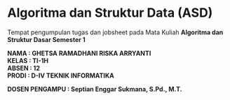 # Algoritma dan Struktur Data (ASD)
Tempat pengumpulan tugas dan jobsheet pada Mata Kuliah <b>Algoritma dan Struktur Dasar<b> Semester 1

<b>NAMA : GHETSA RAMADHANI RISKA ARRYANTI<b><br>
<b>KELAS : TI-1H<b><br>
<b>ABSEN : 12<b><br>
<b>PRODI : D-IV TEKNIK INFORMATIKA<b><br>
<!-- <b>NIM : 2341720004<b><br> -->

<b>DOSEN PENGAMPU : Septian Enggar Sukmana, S.Pd., M.T.<b><br>


